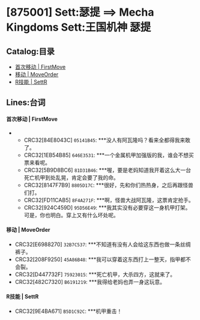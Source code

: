 # [875001] Sett:瑟提 ==> Mecha Kingdoms Sett:王国机神 瑟提
## Catalog:目录
* [首次移动 | FirstMove](#首次移动--FirstMove)
* [移动 | MoveOrder](#移动--MoveOrder)
* [R技能 | SettR](#R技能--SettR)

## Lines:台词
#### 首次移动 | FirstMove
- - CRC32[84E8043C] `05141B45`: ***没人有阿瓦隆吗？看来全都得我来敢了。
  - CRC32[1EB54B85] `646E3531`: ***一个金属机甲加强版的我，谁会不想买票来看呢。
  - CRC32[5B9D8BC6] `81D31B46`: ***喔，要是老妈知道我开着这么大一台死亡机甲到处乱晃，肯定会要了我的命。
  - CRC32[8147F7B9] `8805D17C`: ***很好，先和你们热热身，之后再跟怪兽们打。
  - CRC32[FD11CAB5] `8F4A271F`: ***啊，怪兽大战阿瓦隆，这票肯定抢手。
  - CRC32[924C459D] `95D56E49`: ***我其实没有必要穿这一身机甲打架。可是，你也明白。穿上又有什么坏处呢。

#### 移动 | MoveOrder
  - CRC32[E6988270] `32B7C537`: ***不知道有没有人会给这东西也做一条丝绸裤子。
  - CRC32[208F9250] `45A86B48`: ***我可以穿着这东西打上一整天，指甲都不会裂。
  - CRC32[D447732F] `75923015`: ***死亡机甲，大杀四方，这就来了。
  - CRC32[482C7320] `B6191219`: ***我得给老妈也弄一身这玩意。

#### R技能 | SettR
  - CRC32[9E4BA671] `B5D1C92C`: ***机甲重击！